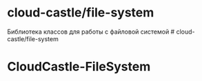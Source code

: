 # cloud-castle/file-system

Библиотека классов для работы с файловой системой # cloud-castle/file-system
# CloudCastle-FileSystem

